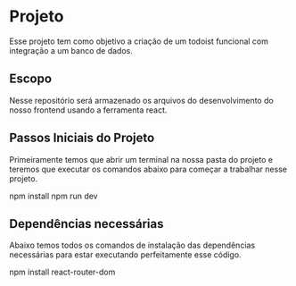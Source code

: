 # Projeto
Esse projeto tem como objetivo a criação de um todoist funcional com integração a um banco de dados.

## Escopo
Nesse repositório será armazenado os arquivos do desenvolvimento do nosso frontend usando a ferramenta react.

## Passos Iniciais do Projeto
Primeiramente temos que abrir um terminal na nossa pasta do projeto e teremos que executar os comandos abaixo para começar a trabalhar nesse projeto.

   npm install
	npm run dev

## Dependências necessárias
Abaixo temos todos os comandos de instalação das dependências necessárias para estar executando perfeitamente esse código.

   npm install react-router-dom